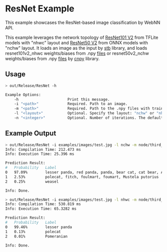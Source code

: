 # ResNet Example

This example showcases the ResNet-based image classification by WebNN API.

This example leverages the network topology of [ResNet101 V2](https://storage.googleapis.com/download.tensorflow.org/models/tflite_11_05_08/resnet_v2_101.tgz) from TFLite models with "nhwc" layout and [ResNet50 V2](https://github.com/onnx/models/blob/master/vision/classification/resnet/model/resnet50-v2-7.tar.gz) from ONNX models with "nchw" layout. It loads an image as the input by [stb](https://github.com/nothings/stb) library, and loads resnet101v2_nhwc weights/biases from .npy [files](https://github.com/webmachinelearning/test-data/tree/main/models/resnet101v2_nhwc/weights) or resnet50v2_nchw weights/biases from .npy [files](https://github.com/webmachinelearning/test-data/tree/main/models/resnet50v2_nchw/weights) by [cnpy](https://github.com/rogersce/cnpy) library.

## Usage

```sh
> out/Release/ResNet -h

Example Options:
    -h                      Print this message.
    -i "<path>"             Required. Path to an image.
    -m "<path>"             Required. Path to the .npy files with trained weights/biases.
    -l "<layout>"           Optional. Specify the layout: "nchw" or "nhwc". The default value is "nchw".
    -n "<integer>"          Optional. Number of iterations. The default value is 1, and should not be less than 1.

```

## Example Output

```sh
> out/Release/ResNet -i examples/images/test.jpg -l nchw -m node/third_party/webnn-polyfill/test-data/models/resnet50v2_nchw/weights/
Info: Compilation Time: 212.473 ms
Info: Execution Time: 25.396 ms

Prediction Result:
#   Probability   Label
0   97.09%        lesser panda, red panda, panda, bear cat, cat bear, Ailurus fulgens
1   2.53%         polecat, fitch, foulmart, foumart, Mustela putorius
2   0.25%         weasel

Info: Done.
```

```sh
> out/Release/ResNet -i examples/images/test.jpg -l nhwc -m node/third_party/webnn-polyfill/test-data/models/resnet101v2_nhwc/weights/
Info: Compilation Time: 530.819 ms
Info: Execution Time: 65.3282 ms

Prediction Result:
#   Probability   Label
0   99.46%        lesser panda
1   0.13%         polecat
2   0.01%         Pomeranian

Info: Done.
```
